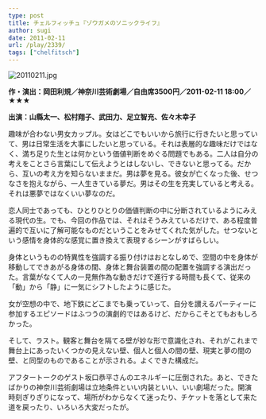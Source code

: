 ```yaml
---
type: post
title: チェルフィッチュ『ゾウガメのソニックライフ』
author: sugi
date: 2011-02-11
url: /play/2339/
tags: ["chelfitsch"]
---
```

<img alt="20110211.jpg" src="/images/play/20110211.jpg" class="alignleft" />

**作・演出：岡田利規／神奈川芸術劇場／自由席3500円／2011-02-11 18:00／★★★**

**出演：山縣太一、松村翔子、武田力、足立智充、佐々木幸子**

趣味が合わない男女カップル。女はどこでもいいから旅行に行きたいと思っていて、男は日常生活を大事にしたいと思っている。それは表層的な趣味だけではなく、満ち足りた生とは何かという価値判断をめぐる問題でもある。二人は自分の考えをことさら言葉にして伝えようとはしないし、できないと思ってる。だから、互いの考え方を知らないままだ。男は夢を見る。彼女が亡くなった後、せつなさを抱えながら、一人生きている夢だ。男はその生を充実していると考える。それは悪夢ではなくいい夢なのだ。

恋人同士であっても、ひとりひとりの価値判断の中に分断されているようにみえる現代の生。でも、今回の作品では、それはそうみえているだけで、ある程度普遍的で互いに了解可能なものだということをみせてくれた気がした。せつないという感情を身体的な感覚に置き換えて表現するシーンがすばらしい。

身体というものの特異性を強調する振り付けはおとなしめで、空間の中を身体が移動してできあがる身体の間、身体と舞台装置の間の配置を強調する演出だった。言葉がなくて人の一見無作為な動きだけで進行する時間も長くて、従来の「動」から「静」に一気にシフトしたように感じた。

女が空想の中で、地下鉄にどこまでも乗っていって、自分を讃えるパーティーに参加するエピソードはふつうの演劇的ではあるけど、だからこそとてもおもしろかった。

そして、ラスト。観客と舞台を隔てる壁が妙な形で意識化され、それがこれまで舞台上にあったいくつかの見えない壁、個人と個人の間の壁、現実と夢の間の壁、と同型のものであることが示される。よくできた構成だ。

アフタートークのゲスト坂口恭平さんのエネルギーに圧倒された。あと、できたばかりの神奈川芸術劇場は立地条件といい内装といい、いい劇場だった。開演時刻ぎりぎりになって、場所がわからなくて迷ったり、チケットを落として来た道を戻ったり、いろいろ大変だったが。

